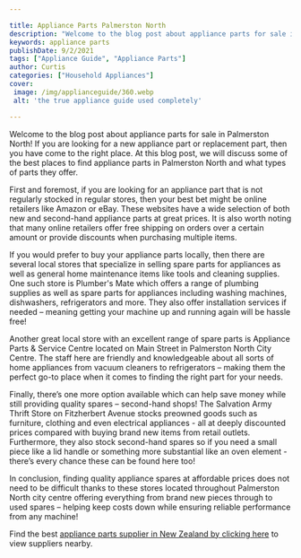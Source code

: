 ```yaml
---

title: Appliance Parts Palmerston North
description: "Welcome to the blog post about appliance parts for sale in Palmerston North! If you are looking for a new appliance part or replac...read now to learn more"
keywords: appliance parts
publishDate: 9/2/2021
tags: ["Appliance Guide", "Appliance Parts"]
author: Curtis
categories: ["Household Appliances"]
cover: 
 image: /img/applianceguide/360.webp
 alt: 'the true appliance guide used completely'

---
```


Welcome to the blog post about appliance parts for sale in Palmerston North! If you are looking for a new appliance part or replacement part, then you have come to the right place. At this blog post, we will discuss some of the best places to find appliance parts in Palmerston North and what types of parts they offer.

First and foremost, if you are looking for an appliance part that is not regularly stocked in regular stores, then your best bet might be online retailers like Amazon or eBay. These websites have a wide selection of both new and second-hand appliance parts at great prices. It is also worth noting that many online retailers offer free shipping on orders over a certain amount or provide discounts when purchasing multiple items. 

If you would prefer to buy your appliance parts locally, then there are several local stores that specialize in selling spare parts for appliances as well as general home maintenance items like tools and cleaning supplies. One such store is Plumber's Mate which offers a range of plumbing supplies as well as spare parts for appliances including washing machines, dishwashers, refrigerators and more. They also offer installation services if needed – meaning getting your machine up and running again will be hassle free! 

Another great local store with an excellent range of spare parts is Appliance Parts & Service Centre located on Main Street in Palmerston North City Centre. The staff here are friendly and knowledgeable about all sorts of home appliances from vacuum cleaners to refrigerators – making them the perfect go-to place when it comes to finding the right part for your needs. 

Finally, there’s one more option available which can help save money while still providing quality spares – second-hand shops! The Salvation Army Thrift Store on Fitzherbert Avenue stocks preowned goods such as furniture, clothing and even electrical appliances - all at deeply discounted prices compared with buying brand new items from retail outlets. Furthermore, they also stock second-hand spares so if you need a small piece like a lid handle or something more substantial like an oven element - there’s every chance these can be found here too! 

In conclusion, finding quality appliance spares at affordable prices does not need to be difficult thanks to these stores located throughout Palmerston North city centre offering everything from brand new pieces through to used spares – helping keep costs down while ensuring reliable performance from any machine!

Find the best <a href="/pages/appliance-parts-suppliers/new-zealand/">appliance parts supplier in New Zealand by clicking here</a> to view suppliers nearby.
